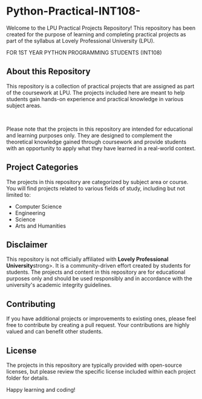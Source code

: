 # Python-Practical-INT108-
<p>Welcome to the LPU Practical Projects Repository! This repository has been created for the purpose of learning and completing practical projects as part of the syllabus at Lovely Professional University (LPU).</p>
<p>FOR 1ST YEAR PYTHON PROGRAMMING STUDENTS (INT108)</p>
<h2>About this Repository</h2>
<p>This repository is a collection of practical projects that are assigned as part of the coursework at LPU. The projects included here are meant to help students gain hands-on experience and practical knowledge in various subject areas.</p>
<br>
<p>Please note that the projects in this repository are intended for educational and learning purposes only. They are designed to complement the theoretical knowledge gained through coursework and provide students with an opportunity to apply what they have learned in a real-world context.</p>

<h2>Project Categories</h2>
<p>The projects in this repository are categorized by subject area or course. You will find projects related to various fields of study, including but not limited to:</p>
    <ul>
        <li>Computer Science</li>
        <li>Engineering</li>
        <li>Science</li>
        <li>Arts and Humanities</li>
        <!-- Add more categories as needed -->
    </ul>

<h2>Disclaimer</h2>
<p>This repository is not officially affiliated with <strong>Lovely Professional University</strong>strong>. It is a community-driven effort created by students for students. The projects and content in this repository are for educational purposes only and should be used responsibly and in accordance with the university's academic integrity guidelines.</p>

<h2>Contributing</h2>
<p>If you have additional projects or improvements to existing ones, please feel free to contribute by creating a pull request. Your contributions are highly valued and can benefit other students.</p>

<h2>License</h2>
<p>The projects in this repository are typically provided with open-source licenses, but please review the specific license included within each project folder for details.</p>

<p>Happy learning and coding!</p>
